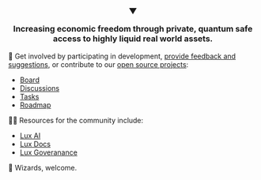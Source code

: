 <h3>
  <p align="center">
    ▼
  </p>
  <p align="center">
    Increasing economic freedom through private, quantum safe access to highly liquid real world assets.
  </p>
</h3>

🌈 Get involved by participating in development, [provide feedback and suggestions](mailto:hi@lux.partners), or contribute to our [open source projects](https://github.com/luxdefi/):
- [Board](https://github.com/orgs/luxdefi/projects/1/views/2)
- [Discussions](https://github.com/orgs/luxdefi/discussions)
- [Tasks](https://github.com/orgs/luxdefi/projects/1/views/1)
- [Roadmap](https://github.com/orgs/luxdefi/projects/1/views/4)

👩‍💻 Resources for the community include:
- [Lux AI](https://lux.chat)
- [Lux Docs](https://docs.lux.network)
- [Lux Goveranance](https://lux.vote)

🧙 Wizards, welcome.
